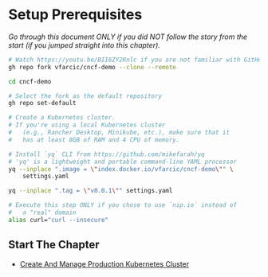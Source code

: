 # Setup Prerequisites

*Go through this document ONLY if you did NOT follow the story from the start (if you jumped straight into this chapter).*

```bash
# Watch https://youtu.be/BII6ZY2Rnlc if you are not familiar with GitHub CLI
gh repo fork vfarcic/cncf-demo --clone --remote

cd cncf-demo

# Select the fork as the default repository
gh repo set-default

# Create a Kubernetes cluster.
# If you're using a local Kubernetes cluster
#   (e.g., Rancher Desktop, Minikube, etc.), make sure that it
#   has at least 8GB of RAM and 4 CPU of memory.

# Install `yq` CLI from https://github.com/mikefarah/yq
# 'yq' is a lightweight and portable command-line YAML processor
yq --inplace ".image = \"index.docker.io/vfarcic/cncf-demo\"" \
    settings.yaml

yq --inplace ".tag = \"v0.0.1\"" settings.yaml

# Execute this step ONLY if you chose to use `nip.io` instead of
#   a "real" domain
alias curl="curl --insecure"
```

## Start The Chapter

* [Create And Manage Production Kubernetes Cluster](../cluster/README.md)